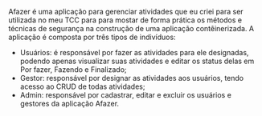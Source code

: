 Afazer é uma aplicação para gerenciar atividades que eu criei para ser utilizada no meu TCC para para mostar de forma prática os métodos e técnicas de segurança na construção de uma aplicação contêinerizada. A aplicação é composta por três tipos de indivíduos:
* Usuários: é responsável por fazer as atividades para ele designadas, podendo apenas visualizar suas atividades e editar  os status delas em Por fazer, Fazendo e Finalizado;
* Gestor: responsável por designar as atividades aos usuários, tendo acesso ao CRUD de todas atividades;
* Admin: responsável por cadastrar, editar e excluir os usuários e gestores da aplicação Afazer.
